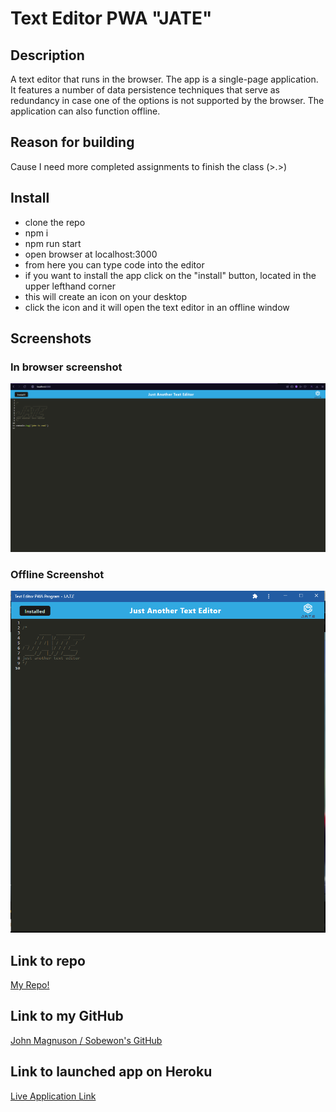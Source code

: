 # Text Editor PWA "JATE"

## Description
A text editor that runs in the browser. The app is a single-page application. It features a number of data persistence techniques that serve as redundancy in case one of the options is not supported by the browser. The application can also function offline.

## Reason for building
Cause I need more completed assignments to finish the class (>.>)

## Install
- clone the repo
- npm i
- npm run start
- open browser at localhost:3000
- from here you can type code into the editor
- if you want to install  the app click on the "install" button, located in the upper lefthand corner
- this will create an icon on your desktop
- click the icon and it will open the text editor in an offline window

## Screenshots
### In browser screenshot

![Browser Screenshot](./readme-images/chal19%20screenshot.png)

### Offline Screenshot

![Offline Screenshot](./readme-images/offline.png)

## Link to repo

[My Repo!](https://github.com/sobewon/basic-tex-editor)

## Link to my GitHub
[John Magnuson / Sobewon's GitHub](https://github.com/sobewon)

## Link to launched app on Heroku

[Live Application Link](https://basic-text-edit.herokuapp.com/)
